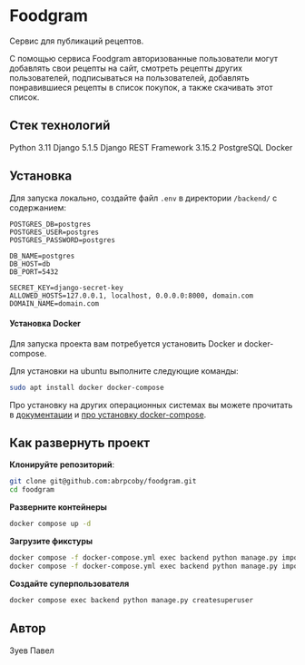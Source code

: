 # Foodgram
Cервис для публикаций рецептов.

С помощью сервиса Foodgram авторизованные пользователи могут добавлять свои рецепты на сайт, смотреть рецепты других пользователей, подписываться на пользователей, добавлять понравившиеся рецепты в список покупок, а также скачивать этот список.

## Стек технологий
Python 3.11
Django 5.1.5
Django REST Framework 3.15.2
PostgreSQL
Docker

## Установка
Для запуска локально, создайте файл `.env` в директории `/backend/` с содержанием:
```
POSTGRES_DB=postgres
POSTGRES_USER=postgres
POSTGRES_PASSWORD=postgres

DB_NAME=postgres
DB_HOST=db
DB_PORT=5432

SECRET_KEY=django-secret-key
ALLOWED_HOSTS=127.0.0.1, localhost, 0.0.0.0:8000, domain.com
DOMAIN_NAME=domain.com
```

#### Установка Docker
Для запуска проекта вам потребуется установить Docker и docker-compose.

Для установки на ubuntu выполните следующие команды:
```bash
sudo apt install docker docker-compose
```

Про установку на других операционных системах вы можете прочитать в [документации](https://docs.docker.com/engine/install/) и [про установку docker-compose](https://docs.docker.com/compose/install/).

## Как развернуть проект

**Клонируйте репозиторий**:

```bash
git clone git@github.com:abrpcoby/foodgram.git
cd foodgram
```

**Разверните контейнеры**

```bash
docker compose up -d
```

**Загрузите фикстуры**

```bash
docker compose -f docker-compose.yml exec backend python manage.py import_ingredients recipes/data/ingredients.json
docker compose -f docker-compose.yml exec backend python manage.py import_tags recipes/data/tags.json
```

**Cоздайте суперпользователя**

```bash
docker compose exec backend python manage.py createsuperuser
```

## Автор


Зуев Павел